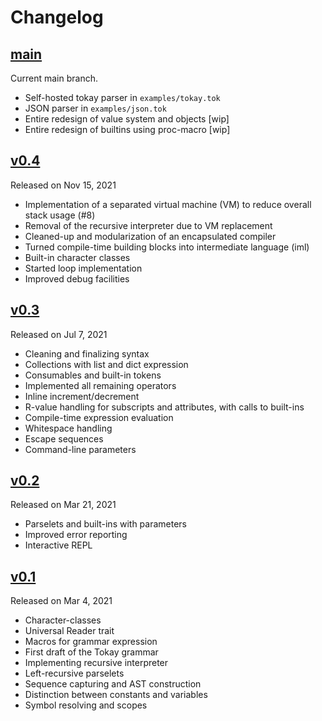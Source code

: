 # Changelog

## [main]

Current main branch.

- Self-hosted tokay parser in `examples/tokay.tok`
- JSON parser in `examples/json.tok`
- Entire redesign of value system and objects [wip]
- Entire redesign of builtins using proc-macro [wip]

## [v0.4]

Released on Nov 15, 2021

- Implementation of a separated virtual machine (VM) to reduce overall stack usage (#8)
- Removal of the recursive interpreter due to VM replacement
- Cleaned-up and modularization of an encapsulated compiler
- Turned compile-time building blocks into intermediate language (iml)
- Built-in character classes
- Started loop implementation
- Improved debug facilities


## [v0.3]

Released on Jul 7, 2021

- Cleaning and finalizing syntax
- Collections with list and dict expression
- Consumables and built-in tokens
- Implemented all remaining operators
- Inline increment/decrement
- R-value handling for subscripts and attributes, with calls to built-ins
- Compile-time expression evaluation
- Whitespace handling
- Escape sequences
- Command-line parameters


## [v0.2]

Released on Mar 21, 2021

- Parselets and built-ins with parameters
- Improved error reporting
- Interactive REPL


## [v0.1]

Released on Mar 4, 2021

- Character-classes
- Universal Reader trait
- Macros for grammar expression
- First draft of the Tokay grammar
- Implementing recursive interpreter
- Left-recursive parselets
- Sequence capturing and AST construction
- Distinction between constants and variables
- Symbol resolving and scopes


[main]: https://github.com/tokay-lang/tokay/compare/v0.4...main
[v0.4]: https://github.com/tokay-lang/tokay/compare/v0.3...v0.4
[v0.3]: https://github.com/tokay-lang/tokay/compare/v0.2...v0.3
[v0.2]: https://github.com/tokay-lang/tokay/compare/v0.1...v0.2
[v0.1]: https://github.com/tokay-lang/tokay/compare/2d74215f4842d295371112a630d15ab03442cd1e...v0.1
